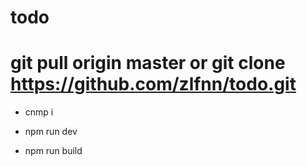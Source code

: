 # todo

git pull origin master  or git clone https://github.com/zlfnn/todo.git
========
- cnmp i

- npm run dev

- npm run build
